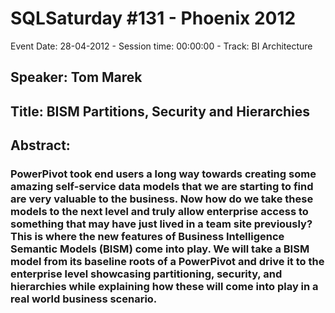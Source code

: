 # SQLSaturday #131 - Phoenix 2012
Event Date: 28-04-2012 - Session time: 00:00:00 - Track: BI Architecture
## Speaker: Tom Marek
## Title: BISM Partitions, Security and Hierarchies
## Abstract:
### PowerPivot took end users a long way towards creating some amazing self-service data models that we are starting to find are very valuable to the business.  Now how do we take these models to the next level and truly allow enterprise access to something that may have just lived in a team site previously?  This is where the new features of Business Intelligence Semantic Models (BISM) come into play.  We will take a BISM model from its baseline roots of a PowerPivot and drive it to the enterprise level showcasing partitioning, security, and hierarchies while explaining how these will come into play in a real world business scenario.

